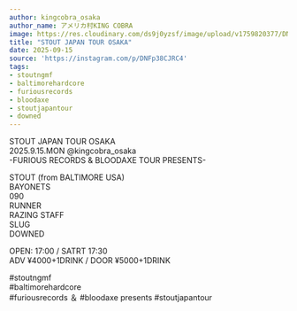 ```yaml
---
author: kingcobra_osaka
author_name: アメリカ村KING COBRA
image: https://res.cloudinary.com/ds9j0yzsf/image/upload/v1759820377/DNFp38CJRC4.jpg
title: "STOUT JAPAN TOUR OSAKA"
date: 2025-09-15
source: 'https://instagram.com/p/DNFp38CJRC4'
tags:
- stoutngmf
- baltimorehardcore
- furiousrecords
- bloodaxe
- stoutjapantour
- downed
---
```

STOUT JAPAN TOUR OSAKA<br>
2025.9.15.MON @kingcobra_osaka<br>
-FURIOUS RECORDS & BLOODAXE TOUR PRESENTS-

STOUT (from BALTIMORE USA)<br>
BAYONETS<br>
090<br>
RUNNER<br>
RAZING STAFF<br>
SLUG<br>
DOWNED

OPEN: 17:00 / SATRT 17:30 <br>
ADV ¥4000+1DRINK / DOOR ¥5000+1DRINK

#stoutngmf<br>
#baltimorehardcore<br>
#furiousrecords ＆ #bloodaxe presents #stoutjapantour